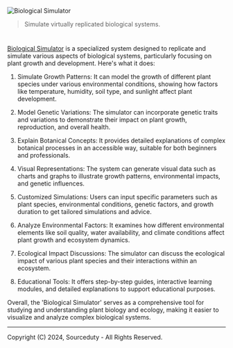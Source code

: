 ![Biological Simulator](https://github.com/sourceduty/Biological_Simulator/assets/123030236/966fb696-0052-42da-aeae-c13ed159b156)

> Simulate virtually replicated biological systems.

#

[Biological Simulator](https://chatgpt.com/g/g-kO0vMMo1M-biological-simulator) is a specialized system designed to replicate and simulate various aspects of biological systems, particularly focusing on plant growth and development. Here's what it does:

1. Simulate Growth Patterns: It can model the growth of different plant species under various environmental conditions, showing how factors like temperature, humidity, soil type, and sunlight affect plant development.

2. Model Genetic Variations: The simulator can incorporate genetic traits and variations to demonstrate their impact on plant growth, reproduction, and overall health.

3. Explain Botanical Concepts: It provides detailed explanations of complex botanical processes in an accessible way, suitable for both beginners and professionals.

4. Visual Representations: The system can generate visual data such as charts and graphs to illustrate growth patterns, environmental impacts, and genetic influences.

5. Customized Simulations: Users can input specific parameters such as plant species, environmental conditions, genetic factors, and growth duration to get tailored simulations and advice.

6. Analyze Environmental Factors: It examines how different environmental elements like soil quality, water availability, and climate conditions affect plant growth and ecosystem dynamics.

7. Ecological Impact Discussions: The simulator can discuss the ecological impact of various plant species and their interactions within an ecosystem.

8. Educational Tools: It offers step-by-step guides, interactive learning modules, and detailed explanations to support educational purposes.

Overall, the 'Biological Simulator' serves as a comprehensive tool for studying and understanding plant biology and ecology, making it easier to visualize and analyze complex biological systems.

***
Copyright (C) 2024, Sourceduty - All Rights Reserved.
